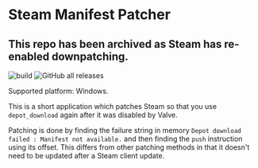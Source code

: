 # Steam Manifest Patcher

## This repo has been archived as Steam has re-enabled downpatching.

![build](https://github.com/fifty-six/zig.SteamManifestPatcher/actions/workflows/build.yml/badge.svg)
![GitHub all releases](https://img.shields.io/github/downloads/fifty-six/zig.SteamManifestPatcher/total)

Supported platform: Windows.

This is a short application which patches Steam so that you use `depot_download` again after it was disabled by Valve.

Patching is done by finding the failure string in memory `Depot download failed : Manifest not available.` and then
finding the `push` instruction using its offset. This differs from other patching methods in that it doesn't need to be
updated after a Steam client update.
